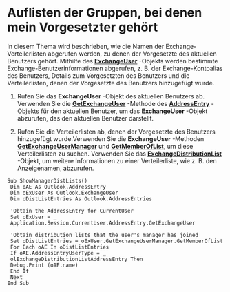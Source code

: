 
# Auflisten der Gruppen, bei denen mein Vorgesetzter gehört

In diesem Thema wird beschrieben, wie die Namen der Exchange-Verteilerlisten abgerufen werden, zu denen der Vorgesetzte des aktuellen Benutzers gehört. Mithilfe des  **[ExchangeUser](6ec117d1-7fdb-aa36-b567-1242f8238df0.md)** -Objekts werden bestimmte Exchange-Benutzerinformationen abgerufen, z. B. der Exchange-Kontoalias des Benutzers, Details zum Vorgesetzten des Benutzers und die Verteilerlisten, denen der Vorgesetzte des Benutzers hinzugefügt wurde.


1. Rufen Sie das  **ExchangeUser** -Objekt des aktuellen Benutzers ab. Verwenden Sie die **[GetExchangeUser](eaaafd52-42c9-7f6b-1acb-0b987496d604.md)** -Methode des **[AddressEntry](d4a0a85e-8bab-bc56-57bc-d70c3c570c8e.md)** -Objekts für den aktuellen Benutzer, um das **ExchangeUser** -Objekt abzurufen, das den aktuellen Benutzer darstellt.
    
2. Rufen Sie die Verteilerlisten ab, denen der Vorgesetzte des Benutzers hinzugefügt wurde.Verwenden Sie die  **ExchangeUser** -Methoden **[GetExchangeUserManager](ead5e950-7f7a-b213-0daf-c2bff890a30c.md)** und **[GetMemberOfList](1f4e8910-8998-85ab-05dc-d06f6fd323c3.md)**, um diese Verteilerlisten zu suchen. Verwenden Sie das **[ExchangeDistributionList](2830dfba-6c0a-a81f-6b98-92ac2aafb59d.md)** -Objekt, um weitere Informationen zu einer Verteilerliste, wie z. B. den Anzeigenamen, abzurufen.
    

```
Sub ShowManagerDistLists() 
 Dim oAE As Outlook.AddressEntry 
 Dim oExUser As Outlook.ExchangeUser 
 Dim oDistListEntries As Outlook.AddressEntries 
 
 'Obtain the AddressEntry for CurrentUser 
 Set oExUser = _ 
 Application.Session.CurrentUser.AddressEntry.GetExchangeUser 
 
 'Obtain distribution lists that the user's manager has joined 
 Set oDistListEntries = oExUser.GetExchangeUserManager.GetMemberOfList 
 For Each oAE In oDistListEntries 
 If oAE.AddressEntryUserType = _ 
 olExchangeDistributionListAddressEntry Then 
 Debug.Print (oAE.name) 
 End If 
 Next 
End Sub 
```

